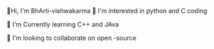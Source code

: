 👋Hi, I'm BhArti-vishwakarma 
👀 I'm interested in python and C coding 

🌱 I'm Currently learning C++ and JAva

💞 I'm looking to collaborate on open -source 